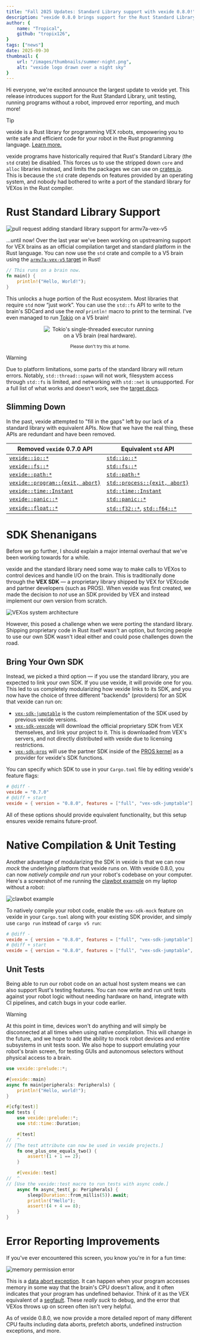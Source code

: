 ```yaml
---
title: "Fall 2025 Updates: Standard Library support with vexide 0.8.0!"
description: "vexide 0.8.0 brings support for the Rust Standard Library, an improved development experience, and various API improvements."
author: {
    name: "Tropical",
    github: "tropix126",
}
tags: ["news"]
date: 2025-09-30
thumbnail: {
    url: "/images/thumbnails/summer-night.png",
    alt: "vexide logo drawn over a night sky"
}
---
```


Hi everyone, we're excited announce the largest update to vexide yet. This release introduces support for the Rust Standard Library, unit testing, running programs without a robot, improved error reporting, and much more!

> [!TIP]
> vexide is a Rust library for programming VEX robots, empowering you to write safe and efficient code for your robot in the Rust programming language. [Learn more.](/docs/#what-is-vexide)

vexide programs have historically required that Rust's Standard Library (the `std` crate) be disabled. This forces us to use the stripped down `core` and `alloc` libraries instead, and limits the packages we can use on [crates.io](https://crates.io/). This is because the `std` crate depends on features provided by an operating system, and nobody had bothered to write a port of the standard library for VEXos in the Rust compiler.

# Rust Standard Library Support

![pull request adding standard library support for armv7a-vex-v5](/blog/libstd-pr.png)

...until now! Over the last year we've been working on upstreaming support for VEX brains as an official compilation target and standard platform in the Rust language. You can now use the `std` crate and compile to a V5 brain using the [`armv7a-vex-v5` target](https://doc.rust-lang.org/nightly/rustc/platform-support/armv7a-vex-v5.html) in Rust!

```rs title="main.rs"
// This runs on a brain now.
fn main() {
    println!("Hello, World!");
}
```

This unlocks a huge portion of the Rust ecosystem. Most libraries that require `std` now “just work”. You can use the `std::fs` API to write to the brain's SDCard and use the *real* `println!` macro to print to the terminal. I've even managed to run [Tokio](https://tokio.rs/) on a V5 brain!

<div style="display: block; text-align: center; margin: 0 auto; width: 60%;">

![Tokio's single-threaded executor running on a V5 brain (real hardware).](/blog/tokio.png)

<small>
Please don't try this at home.
</small>
</div>

> [!WARNING]
> Due to platform limitations, some parts of the standard library will return errors. Notably, `std::thread::spawn` will not work, filesystem access through `std::fs` is limited, and networking with `std::net` is unsupported. For a full list of what works and doesn't work, see the [target docs](https://doc.rust-lang.org/nightly/rustc/platform-support/armv7a-vex-v5.html#requirements).

## Slimming Down

In the past, vexide attempted to "fill in the gaps" left by our lack of a standard library with equivalent APIs. Now that we have the real thing, these APIs are redundant and have been removed.

| Removed `vexide` 0.7.0 API | Equivalent `std` API |
| -- | -- |
| [`vexide::io::*`](https://docs.rs/vexide/0.7.0/vexide/io/index.html) | [`std::io::*`](https://doc.rust-lang.org/stable/std/io/index.html) |
| [`vexide::fs::*`](https://docs.rs/vexide/0.7.0/vexide/fs/index.html) | [`std::fs::*`](https://doc.rust-lang.org/stable/std/fs/index.html) |
| [`vexide::path:*`](https://docs.rs/vexide/0.7.0/vexide/path/index.html) |[`std::path:*`](https://doc.rust-lang.org/stable/std/path/index.html) |
| [`vexide::program::{exit, abort}`](https://docs.rs/vexide/0.7.0/vexide/program/index.html) | [`std::process::{exit, abort}`](https://doc.rust-lang.org/stable/std/process/index.html) |
| [`vexide::time::Instant`](https://docs.rs/vexide/0.7.0/vexide/time/struct.Instant.html) | [`std::time::Instant`](https://doc.rust-lang.org/stable/std/time/struct.Instant.html) |
| [`vexide::panic::*`](https://docs.rs/vexide/0.7.0/vexide/panic/index.html) | [`std::panic::*`](https://doc.rust-lang.org/stable/std/panic/index.html) |
| [`vexide::float::*`](https://docs.rs/vexide/0.7.0/vexide/float/index.html) | [`std::f32::*`](https://doc.rust-lang.org/stable/std/primitive.f32.html), [`std::f64::*`](https://doc.rust-lang.org/stable/std/primitive.f64.html) |

# SDK Shenanigans

Before we go further, I should explain a major internal overhaul that we've been working towards for a while.

vexide and the standard library need some way to make calls to VEXos to control devices and handle I/O on the brain. This is traditionally done through the **VEX SDK** — a proprietary library shipped by VEX for VEXcode and partner developers (such as PROS). When vexide was first created, we made the decision to *not* use an SDK provided by VEX and instead implement our own version from scratch.

![VEXos system architecture](/blog/vex-sdk.svg)

However, this posed a challenge when we were porting the standard library. Shipping proprietary code in Rust itself wasn't an option, but forcing people to use our own SDK wasn't ideal either and could pose challenges down the road.

## Bring Your Own SDK

Instead, we picked a third option — if you use the standard library, you are expected to link your own SDK. If you use vexide, it will provide one for you. This led to us completely modularizing how vexide links to its SDK, and you now have the choice of three different "backends" (providers) for an SDK that vexide can run on:

- [`vex-sdk-jumptable`](https://crates.io/crates/vex-sdk-jumptable) is the custom reimplementation of the SDK used by previous vexide versions.
- [`vex-sdk-vexcode`](https://crates.io/crates/vex-sdk-vexcode) will download the official proprietary SDK from VEX themselves, and link your project to it. This is downloaded from VEX's servers, and not directly distributed with vexide due to licensing restrictions.
- [`vex-sdk-pros`](https://crates.io/crates/vex-sdk-pros) will use the partner SDK inside of the [PROS kernel](http://pros.cs.purdue.edu/) as a provider for vexide's SDK functions.

You can specify which SDK to use in your `Cargo.toml` file by editing vexide's feature flags:

```toml title="Cargo.toml"
# @diff -
vexide = "0.7.0"
# @diff + start
vexide = { version = "0.8.0", features = ["full", "vex-sdk-jumptable"] }
```

All of these options should provide equivalent functionality, but this setup ensures vexide remains future-proof.

# Native Compilation & Unit Testing 

Another advantage of modularizing the SDK in vexide is that we can now *mock* the underlying platform that vexide runs on. With vexide 0.8.0, you can now *natively compile and run* your robot's codebase on your computer. Here's a screenshot of me running the [clawbot example](https://github.com/vexide/vexide/blob/main/examples/clawbot.rs) on my laptop without a robot:

![clawbot example](/blog/native-compilation.png)

To natively compile your robot code, enable the `vex-sdk-mock` feature on vexide in your `Cargo.toml` along with your existing SDK provider, and simply use `cargo run` instead of `cargo v5 run`:

```toml title="Cargo.toml"
# @diff -
vexide = { version = "0.8.0", features = ["full", "vex-sdk-jumptable"] }
# @diff + start
vexide = { version = "0.8.0", features = ["full", "vex-sdk-jumptable", "vex-sdk-mock"] }
```

## Unit Tests

Being able to run our robot code on an actual host system means we can also support Rust's testing features. You can now write and run unit tests against your robot logic without needing hardware on hand, integrate with CI pipelines, and catch bugs in your code earlier.

> [!WARNING]
> At this point in time, devices won't do anything and will simply be disconnected at all times when using native compilation. This will change in the future, and we hope to add the ability to mock robot devices and entire subsystems in unit tests soon. We also hope to support emulating your robot's brain screen, for testing GUIs and autonomous selectors without physical access to a brain.

```rs
use vexide::prelude::*;

#{vexide::main}
async fn main(peripherals: Peripherals) {
    println!("Hello, world!");
}

#[cfg(test)]
mod tests {
    use vexide::prelude::*;
    use std::time::Duration;

    #[test]
//  ^
// [The test attribute can now be used in vexide projects.]
    fn one_plus_one_equals_two() {
        assert!(1 + 1 == 2);
    }

    #[vexide::test]
//  ^
// [Use the vexide::test macro to run tests with async code.]
    async fn async_test(_p: Peripherals) {
        sleep(Duration::from_millis(5)).await;
        println!("Hello");
        assert!(4 + 4 == 8);
    }
}
```

# Error Reporting Improvements

If you've ever encountered this screen, you know you're in for a fun time:

![memory permission error](/blog/memory-permission-error.png)

This is a [data abort exception](https://developer.arm.com/documentation/ddi0406/b/System-Level-Architecture/The-System-Level-Programmers--Model/Exceptions/Data-Abort-exception). It can happen when your program accesses memory in some way that the brain's CPU doesn't allow, and it often indicates that your program has undefined behavior. Think of it as the VEX equivalent of a [segfault](https://en.wikipedia.org/wiki/Segmentation_fault). These *really suck* to debug, and the error that VEXos throws up on screen often isn't very helpful.

As of vexide 0.8.0, we now provide a more detailed report of many different CPU faults including data aborts, prefetch aborts, undefined instruction exceptions, and more.

